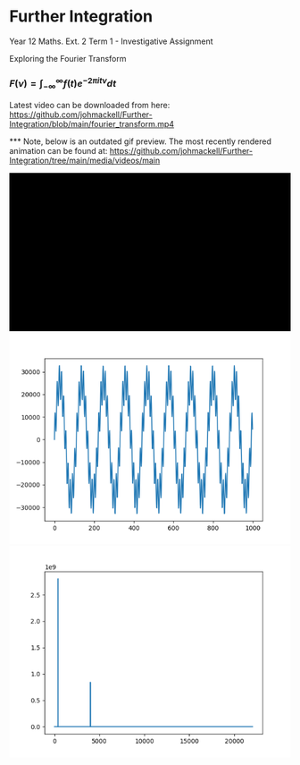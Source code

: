 # Further Integration
 Year 12 Maths. Ext. 2 Term 1 - Investigative Assignment

 Exploring the Fourier Transform

 ### $` F(\nu)=\int_{-\infty}^{\infty}f(t)e^{-2\pi it\nu} dt `$


Latest video can be downloaded from here:
https://github.com/johmackell/Further-Integration/blob/main/fourier_transform.mp4


*** Note, below is an outdated gif preview. The most recently rendered animation can be found at:
https://github.com/johmackell/Further-Integration/tree/main/media/videos/main
        
![Alt Text](https://github.com/johmackell/Further-Integration/blob/main/src/integral.gif)
![Alt Text](https://github.com/johmackell/Further-Integration/blob/main/src/Figure_1.png)
![Alt Text](https://github.com/johmackell/Further-Integration/blob/main/src/Figure_2.png)
